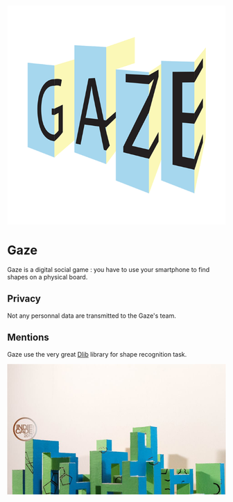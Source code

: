 ![Gaze logo](/images/logo.png)

# Gaze #

Gaze is a digital social game : you have to use your smartphone to find shapes on a physical board.

## Privacy ##

Not any personnal data are transmitted to the Gaze's team.

## Mentions ##

Gaze use the very great [Dlib](http://dlib.net/, "Dlib") library for shape recognition task.

![Gaze board](/images/board.jpg)
